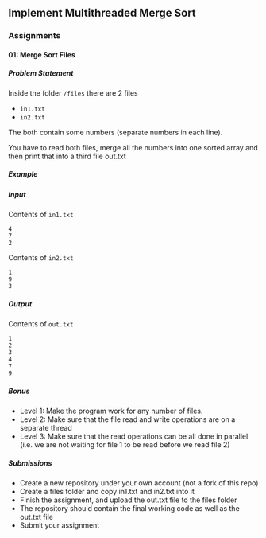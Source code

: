 ## Implement Multithreaded Merge Sort

### Assignments

#### 01: Merge Sort Files

##### Problem Statement

Inside the folder `/files` there are 2 files

- `in1.txt`
- `in2.txt`

The both contain some numbers (separate numbers in each line).

You have to read both files, merge all the numbers into one sorted array and then print that into a third file out.txt

##### Example

##### Input

Contents of `in1.txt`
```
4
7
2
```
Contents of `in2.txt`
```
1
9
3
```
##### Output

Contents of `out.txt`
```
1
2
3
4
7
9
```

##### Bonus

- Level 1: Make the program work for any number of files.
- Level 2: Make sure that the file read and write operations are on a separate thread
- Level 3: Make sure that the read operations can be all done in parallel (i.e. we are not waiting for file 1 to be read before we read file 2)

##### Submissions

- Create a new repository under your own account (not a fork of this repo)
- Create a files folder and copy in1.txt and in2.txt into it
- Finish the assignment, and upload the out.txt file to the files folder
- The repository should contain the final working code as well as the out.txt file
- Submit your assignment